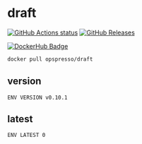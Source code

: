 # draft

[![GitHub Actions status](https://github.com/opspresso/draft/workflows/Build-Push/badge.svg)](https://github.com/opspresso/draft/actions)
[![GitHub Releases](https://img.shields.io/github/release/opspresso/draft.svg)](https://github.com/opspresso/draft/releases)

[![DockerHub Badge](http://dockeri.co/image/opspresso/draft)](https://hub.docker.com/r/opspresso/draft/)

```bash
docker pull opspresso/draft
```

## version

```
ENV VERSION v0.10.1
```

## latest

```
ENV LATEST 0
```
